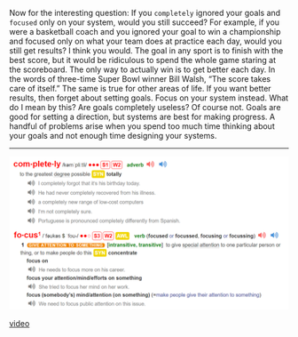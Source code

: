 Now for the interesting question: If you `completely` ignored your
goals and `focused` only on your system, would you still succeed? For
example, if you were a basketball coach and you ignored your goal to
win a championship and focused only on what your team does at
practice each day, would you still get results?
I think you would.
The goal in any sport is to finish with the best score, but it would be
ridiculous to spend the whole game staring at the scoreboard. The only
way to actually win is to get better each day. In the words of three-time
Super Bowl winner Bill Walsh, “The score takes care of itself.” The
same is true for other areas of life. If you want better results, then
forget about setting goals. Focus on your system instead.
What do I mean by this? Are goals completely useless? Of course
not. Goals are good for setting a direction, but systems are best for
making progress. A handful of problems arise when you spend too
much time thinking about your goals and not enough time designing
your systems.

---

 ![alt text](source\P28-1.png "Output Vacabulary")

[video](https://www.bilibili.com/video/BV1ms4y1D7LE/?spm_id_from=333.999.0.0)